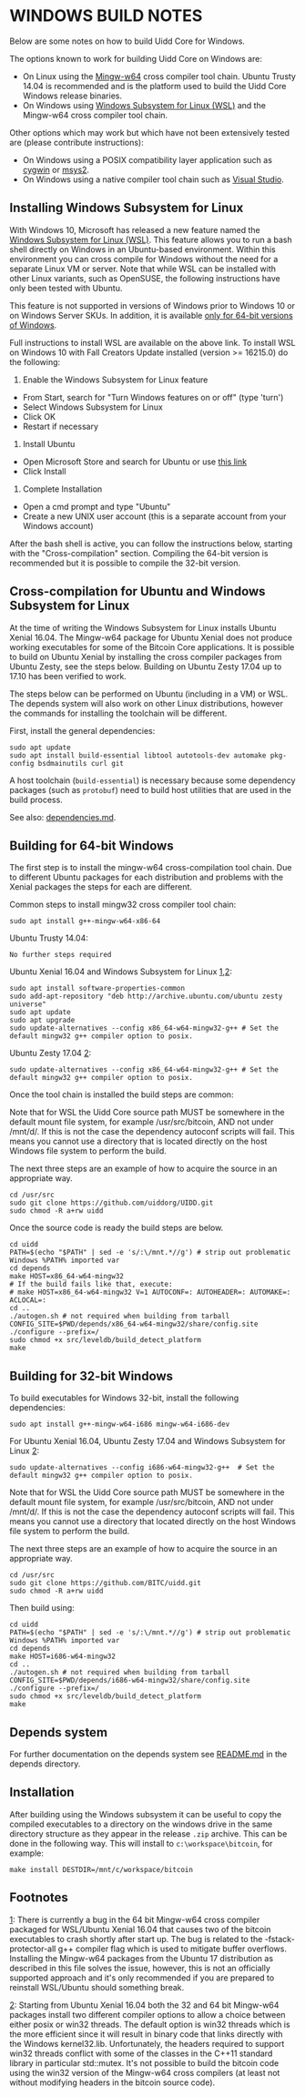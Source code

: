 # WINDOWS BUILD NOTES

Below are some notes on how to build Uidd Core for Windows.

The options known to work for building Uidd Core on Windows are:

- On Linux using the [Mingw-w64](https://mingw-w64.org/doku.php) cross compiler tool chain. Ubuntu Trusty 14.04 is recommended and is the platform used to build the Uidd Core Windows release binaries.
- On Windows using [Windows Subsystem for Linux (WSL)](https://msdn.microsoft.com/commandline/wsl/about) and the Mingw-w64 cross compiler tool chain.

Other options which may work but which have not been extensively tested are (please contribute instructions):

- On Windows using a POSIX compatibility layer application such as [cygwin](http://www.cygwin.com/) or [msys2](http://www.msys2.org/).
- On Windows using a native compiler tool chain such as [Visual Studio](https://www.visualstudio.com/).

## Installing Windows Subsystem for Linux

With Windows 10, Microsoft has released a new feature named the [Windows Subsystem for Linux (WSL)](https://msdn.microsoft.com/commandline/wsl/about). This feature allows you to run a bash shell directly on Windows in an Ubuntu-based environment. Within this environment you can cross compile for Windows without the need for a separate Linux VM or server. Note that while WSL can be installed with other Linux variants, such as OpenSUSE, the following instructions have only been tested with Ubuntu.

This feature is not supported in versions of Windows prior to Windows 10 or on Windows Server SKUs. In addition, it is available [only for 64-bit versions of Windows](https://msdn.microsoft.com/en-us/commandline/wsl/install_guide).

Full instructions to install WSL are available on the above link. To install WSL on Windows 10 with Fall Creators Update installed (version >= 16215.0) do the following:

1. Enable the Windows Subsystem for Linux feature

- From Start, search for "Turn Windows features on or off" (type 'turn')
- Select Windows Subsystem for Linux
- Click OK
- Restart if necessary

1. Install Ubuntu

- Open Microsoft Store and search for Ubuntu or use [this link](https://www.microsoft.com/store/productId/9NBLGGH4MSV6)
- Click Install

1. Complete Installation

- Open a cmd prompt and type "Ubuntu"
- Create a new UNIX user account (this is a separate account from your Windows account)

After the bash shell is active, you can follow the instructions below, starting with the "Cross-compilation" section. Compiling the 64-bit version is recommended but it is possible to compile the 32-bit version.

## Cross-compilation for Ubuntu and Windows Subsystem for Linux

At the time of writing the Windows Subsystem for Linux installs Ubuntu Xenial 16.04. The Mingw-w64 package for Ubuntu Xenial does not produce working executables for some of the Bitcoin Core applications. It is possible to build on Ubuntu Xenial by installing the cross compiler packages from Ubuntu Zesty, see the steps below. Building on Ubuntu Zesty 17.04 up to 17.10 has been verified to work.

The steps below can be performed on Ubuntu (including in a VM) or WSL. The depends system will also work on other Linux distributions, however the commands for installing the toolchain will be different.

First, install the general dependencies:

```
sudo apt update
sudo apt install build-essential libtool autotools-dev automake pkg-config bsdmainutils curl git

```

A host toolchain (`build-essential`) is necessary because some dependency packages (such as `protobuf`) need to build host utilities that are used in the build process.

See also: [dependencies.md](https://github.com/bitcoin/bitcoin/blob/master/doc/dependencies.md).

## Building for 64-bit Windows

The first step is to install the mingw-w64 cross-compilation tool chain. Due to different Ubuntu packages for each distribution and problems with the Xenial packages the steps for each are different.

Common steps to install mingw32 cross compiler tool chain:

```
sudo apt install g++-mingw-w64-x86-64

```

Ubuntu Trusty 14.04:

```
No further steps required

```

Ubuntu Xenial 16.04 and Windows Subsystem for Linux [1](https://github.com/bitcoin/bitcoin/blob/master/doc/build-windows.md#footnote1),[2](https://github.com/bitcoin/bitcoin/blob/master/doc/build-windows.md#footnote2):

```
sudo apt install software-properties-common
sudo add-apt-repository "deb http://archive.ubuntu.com/ubuntu zesty universe"
sudo apt update
sudo apt upgrade
sudo update-alternatives --config x86_64-w64-mingw32-g++ # Set the default mingw32 g++ compiler option to posix.

```

Ubuntu Zesty 17.04 [2](https://github.com/bitcoin/bitcoin/blob/master/doc/build-windows.md#footnote2):

```
sudo update-alternatives --config x86_64-w64-mingw32-g++ # Set the default mingw32 g++ compiler option to posix.

```

Once the tool chain is installed the build steps are common:

Note that for WSL the Uidd Core source path MUST be somewhere in the default mount file system, for example /usr/src/bitcoin, AND not under /mnt/d/. If this is not the case the dependency autoconf scripts will fail. This means you cannot use a directory that is located directly on the host Windows file system to perform the build.

The next three steps are an example of how to acquire the source in an appropriate way.

```
cd /usr/src
sudo git clone https://github.com/uiddorg/UIDD.git
sudo chmod -R a+rw uidd

```

Once the source code is ready the build steps are below.

```
cd uidd
PATH=$(echo "$PATH" | sed -e 's/:\/mnt.*//g') # strip out problematic Windows %PATH% imported var
cd depends
make HOST=x86_64-w64-mingw32
# If the build fails like that, execute:
# make HOST=x86_64-w64-mingw32 V=1 AUTOCONF=: AUTOHEADER=: AUTOMAKE=: ACLOCAL=:
cd ..
./autogen.sh # not required when building from tarball
CONFIG_SITE=$PWD/depends/x86_64-w64-mingw32/share/config.site ./configure --prefix=/
sudo chmod +x src/leveldb/build_detect_platform
make

```

## Building for 32-bit Windows

To build executables for Windows 32-bit, install the following dependencies:

```
sudo apt install g++-mingw-w64-i686 mingw-w64-i686-dev

```

For Ubuntu Xenial 16.04, Ubuntu Zesty 17.04 and Windows Subsystem for Linux [2](https://github.com/bitcoin/bitcoin/blob/master/doc/build-windows.md#footnote2):

```
sudo update-alternatives --config i686-w64-mingw32-g++  # Set the default mingw32 g++ compiler option to posix.

```

Note that for WSL the Uidd Core source path MUST be somewhere in the default mount file system, for example /usr/src/bitcoin, AND not under /mnt/d/. If this is not the case the dependency autoconf scripts will fail. This means you cannot use a directory that located directly on the host Windows file system to perform the build.

The next three steps are an example of how to acquire the source in an appropriate way.

```
cd /usr/src
sudo git clone https://github.com/BITC/uidd.git
sudo chmod -R a+rw uidd

```

Then build using:

```
cd uidd
PATH=$(echo "$PATH" | sed -e 's/:\/mnt.*//g') # strip out problematic Windows %PATH% imported var
cd depends
make HOST=i686-w64-mingw32
cd ..
./autogen.sh # not required when building from tarball
CONFIG_SITE=$PWD/depends/i686-w64-mingw32/share/config.site ./configure --prefix=/
sudo chmod +x src/leveldb/build_detect_platform
make

```

## Depends system

For further documentation on the depends system see [README.md](https://github.com/bitcoin/bitcoin/blob/master/depends/README.md) in the depends directory.

## Installation

After building using the Windows subsystem it can be useful to copy the compiled executables to a directory on the windows drive in the same directory structure as they appear in the release `.zip` archive. This can be done in the following way. This will install to `c:\workspace\bitcoin`, for example:

```
make install DESTDIR=/mnt/c/workspace/bitcoin

```

## Footnotes

[1](): There is currently a bug in the 64 bit Mingw-w64 cross compiler packaged for WSL/Ubuntu Xenial 16.04 that causes two of the bitcoin executables to crash shortly after start up. The bug is related to the -fstack-protector-all g++ compiler flag which is used to mitigate buffer overflows. Installing the Mingw-w64 packages from the Ubuntu 17 distribution as described in this file solves the issue, however, this is not an officially supported approach and it's only recommended if you are prepared to reinstall WSL/Ubuntu should something break.

[2](): Starting from Ubuntu Xenial 16.04 both the 32 and 64 bit Mingw-w64 packages install two different compiler options to allow a choice between either posix or win32 threads. The default option is win32 threads which is the more efficient since it will result in binary code that links directly with the Windows kernel32.lib. Unfortunately, the headers required to support win32 threads conflict with some of the classes in the C++11 standard library in particular std::mutex. It's not possible to build the bitcoin code using the win32 version of the Mingw-w64 cross compilers (at least not without modifying headers in the bitcoin source code).